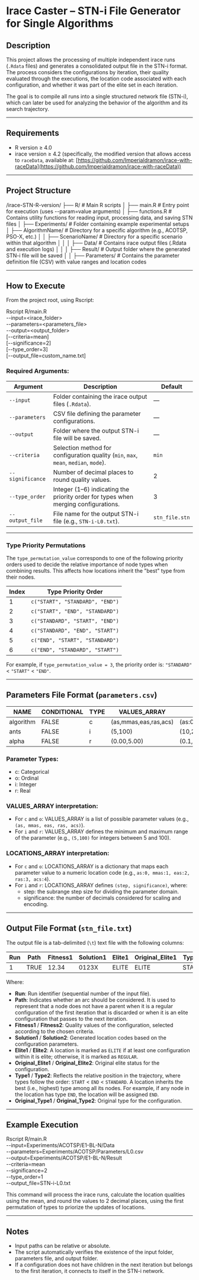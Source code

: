 # Irace Caster – STN-i File Generator for Single Algorithms

## Description

This project allows the processing of multiple independent irace runs (`.Rdata` files) and generates a consolidated output file in the STN-i format. The process considers the configurations by iteration, their quality evaluated through the executions, the location code associated with each configuration, and whether it was part of the elite set in each iteration.

The goal is to compile all runs into a single structured network file (STN-i), which can later be used for analyzing the behavior of the algorithm and its search trajectory.

---

## Requirements

- R version ≥ 4.0  
- irace version ≥ 4.2 (specifically, the modified version that allows access to `raceData`, available at: [https://github.com/Imperialdramon/irace-with-raceData](https://github.com/Imperialdramon/irace-with-raceData))


---

## Project Structure

/irace-STN-R-version/
├── R/                            # Main R scripts
│   ├── main.R                    # Entry point for execution (uses --param=value arguments)
│   ├── functions.R               # Contains utility functions for reading input, processing data, and saving STN files
│
├── Experiments/                 # Folder containing example experimental setups
│   ├── AlgorithmName/           # Directory for a specific algorithm (e.g., ACOTSP, PSO-X, etc.)
│   │   ├── ScenarioName/        # Directory for a specific scenario within that algorithm
│   │   │   ├── Data/            # Contains irace output files (.Rdata and execution logs)
│   │   │   ├── Result/          # Output folder where the generated STN-i file will be saved
│   │   ├── Parameters/          # Contains the parameter definition file (CSV) with value ranges and location codes

---

## How to Execute

From the project root, using Rscript:

Rscript R/main.R \
  --input=<irace_folder> \
  --parameters=<parameters_file> \
  --output=<output_folder> \
  [--criteria=mean] \
  [--significance=2] \
  [--type_order=3] \
  [--output_file=custom_name.txt]

### Required Arguments:

| Argument           | Description                                                                                      | Default       |
|--------------------|--------------------------------------------------------------------------------------------------|---------------|
| `--input`          | Folder containing the irace output files (`.Rdata`).                                              | —             |
| `--parameters`     | CSV file defining the parameter configurations.                                                   | —             |
| `--output`         | Folder where the output STN-i file will be saved.                                                 | —             |
| `--criteria`       | Selection method for configuration quality (`min`, `max`, `mean`, `median`, `mode`).             | `min`         |
| `--significance`   | Number of decimal places to round quality values.                                                 | 2             |
| `--type_order`     | Integer (1–6) indicating the priority order for types when merging configurations.               | 3             |
| `--output_file`    | File name for the output STN-i file (e.g., `STN-i-L0.txt`).                                       | `stn_file.stn`|

---

### Type Priority Permutations

The `type_permutation_value` corresponds to one of the following priority orders used to decide the relative importance of node types when combining results. This affects how locations inherit the "best" type from their nodes.

| Index | Type Priority Order                      |
|-------|-----------------------------------------|
| 1     | `c("START", "STANDARD", "END")`         |
| 2     | `c("START", "END", "STANDARD")`         |
| 3     | `c("STANDARD", "START", "END")`         |
| 4     | `c("STANDARD", "END", "START")`         |
| 5     | `c("END", "START", "STANDARD")`         |
| 6     | `c("END", "STANDARD", "START")`         |

For example, if `type_permutation_value = 3`, the priority order is: `"STANDARD"` < `"START"` < `"END"`.

---

## Parameters File Format (`parameters.csv`)

NAME        | CONDITIONAL | TYPE | VALUES_ARRAY          | LOCATIONS_ARRAY
------------|-------------|------|-----------------------|-------------------------------
algorithm   | FALSE       | c    | (as,mmas,eas,ras,acs) | (as:0,mmas:1,eas:2,ras:3,acs:4)
ants        | FALSE       | i    | (5,100)               | (10,2)
alpha       | FALSE       | r    | (0.00,5.00)           | (0.1,2)

### Parameter Types:
- c: Categorical
- o: Ordinal
- i: Integer
- r: Real

### VALUES_ARRAY interpretation:
- For `c` and `o`: VALUES_ARRAY is a list of possible parameter values (e.g., `(as, mmas, eas, ras, acs)`).
- For `i` and `r`: VALUES_ARRAY defines the minimum and maximum range of the parameter (e.g., `(5,100)` for integers between 5 and 100).

### LOCATIONS_ARRAY interpretation:
- For `c` and `o`: LOCATIONS_ARRAY is a dictionary that maps each parameter value to a numeric location code (e.g., `as:0, mmas:1, eas:2, ras:3, acs:4`).
- For `i` and `r`: LOCATIONS_ARRAY defines `(step, significance)`, where:
  - step: the subrange step size for dividing the parameter domain.
  - significance: the number of decimals considered for scaling and encoding.

---

## Output File Format (`stn_file.txt`)

The output file is a tab-delimited (`\t`) text file with the following columns:

Run | Path  |Fitness1 | Solution1 | Elite1  | Original_Elite1 | Type1  | Original_Type1 | Iteration1 | Fitness2 | Solution2 | Elite2  | Original_Elite2 | Type2    | Original_Type2 | Iteration2
----|-------|---------|-----------|---------|-----------------|--------|----------------|------------|----------|-----------|---------|-----------------|----------|----------------|------------
1   | TRUE  |   12.34 | 0123X     | ELITE   | ELITE           | START  | START          | 1          | 15.67    | 0124X     | REGULAR | REGULAR         | END      | STANDARD       | 2

Where:
- **Run**: Run identifier (sequential number of the input file).
- **Path**: Indicates whether an arc should be considered. It is used to represent that a node does not have a parent when it is a regular configuration of the first iteration that is discarded or when it is an elite configuration that passes to the next iteration.
- **Fitness1** / **Fitness2**: Quality values of the configuration, selected according to the chosen criteria.
- **Solution1** / **Solution2**: Generated location codes based on the configuration parameters.
- **Elite1** / **Elite2**: A location is marked as `ELITE` if at least one configuration within it is elite; otherwise, it is marked as `REGULAR`.
- **Original_Elite1** / **Original_Elite2**: Original elite status for the configuration.
- **Type1** / **Type2**: Reflects the relative position in the trajectory, where types follow the order: `START` < `END` < `STANDARD`. A location inherits the best (i.e., highest) type among all its nodes. For example, if any node in the location has type `END`, the location will be assigned `END`.
- **Original_Type1** / **Original_Type2**: Original type for the configuration.

---

## Example Execution

Rscript R/main.R \
  --input=Experiments/ACOTSP/E1-BL-N/Data \
  --parameters=Experiments/ACOTSP/Parameters/L0.csv \
  --output=Experiments/ACOTSP/E1-BL-N/Result \
  --criteria=mean \
  --significance=2 \
  --type_order=1 \
  --output_file=STN-i-L0.txt

This command will process the irace runs, calculate the location qualities using the mean, and round the values to 2 decimal places, using the first permutation of types to priorize the updates of locations.

---

## Notes

- Input paths can be relative or absolute.
- The script automatically verifies the existence of the input folder, parameters file, and output folder.
- If a configuration does not have children in the next iteration but belongs to the first iteration, it connects to itself in the STN-i network.
